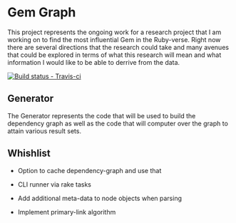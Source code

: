 # Gem Graph 

This project represents the ongoing work for a research project that I am
working on to find the most influential Gem in the Ruby-verse. Right now
there are several directions that the research could take and many avenues
that could be explored in terms of what this research will mean and what
information I would like to be able to derrive from the data.

[ ![Build status - Travis-ci][1] ][2]

## Generator
The Generator represents the code that will be used to build the dependency
graph as well as the code that will computer over the graph to attain various
result sets.


## Whishlist

+ Option to cache dependency-graph and use that
+ CLI runner via rake tasks
+ Add additional meta-data to node objects when parsing
+ Implement primary-link algorithm


  [1]: https://secure.travis-ci.org/johnmurray/gem-graph.png
  [2]: https://travis-ci.org/johnmurray/gem-graph
